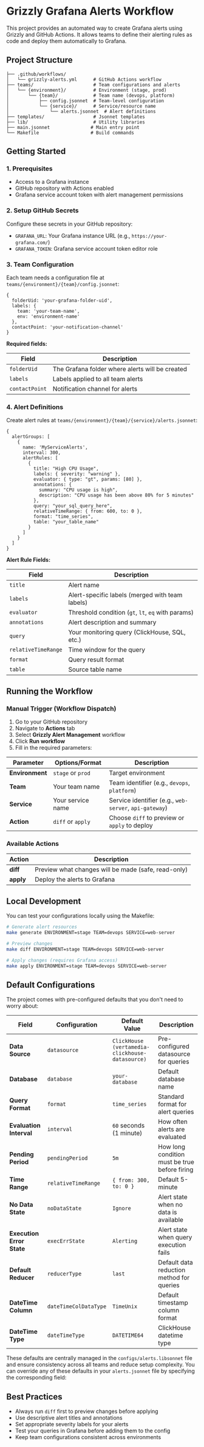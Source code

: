 # Grizzly Grafana Alerts Workflow

This project provides an automated way to create  Grafana alerts using Grizzly and GitHub Actions. It allows teams to define their alerting rules as code and deploy them automatically to Grafana.

## Project Structure

```
├── .github/workflows/
│   └── grizzly-alerts.yml      # GitHub Actions workflow
├── teams/                      # Team configurations and alerts
│   └── {environment}/          # Environment (stage, prod)
│       └── {team}/             # Team name (devops, platform)
│           ├── config.jsonnet  # Team-level configuration
│           └── {service}/      # Service/resource name
│               └── alerts.jsonnet  # Alert definitions
├── templates/                  # Jsonnet templates
├── lib/                        # Utility libraries
├── main.jsonnet               # Main entry point
└── Makefile                   # Build commands
```

## Getting Started

### 1. Prerequisites

- Access to a Grafana instance
- GitHub repository with Actions enabled
- Grafana service account token with alert management permissions

### 2. Setup GitHub Secrets

Configure these secrets in your GitHub repository:

- `GRAFANA_URL`: Your Grafana instance URL (e.g., `https://your-grafana.com/`)
- `GRAFANA_TOKEN`: Grafana service account token editor role

### 3. Team Configuration

Each team needs a configuration file at `teams/{environment}/{team}/config.jsonnet`:

```jsonnet
{
  folderUid: 'your-grafana-folder-uid',
  labels: {
    team: 'your-team-name',
    env: 'environment-name'
  },
  contactPoint: 'your-notification-channel'
}
```

**Required fields:**

| Field | Description |
|-------|-------------|
| `folderUid` | The Grafana folder where alerts will be created |
| `labels` | Labels applied to all team alerts |
| `contactPoint` | Notification channel for alerts |

### 4. Alert Definitions

Create alert rules at `teams/{environment}/{team}/{service}/alerts.jsonnet`:

```jsonnet
{
  alertGroups: [
    {
      name: 'MyServiceAlerts',
      interval: 300,
      alertRules: [
        {
          title: "High CPU Usage",
          labels: { severity: "warning" },
          evaluator: { type: "gt", params: [80] },
          annotations: {
            summary: "CPU usage is high",
            description: "CPU usage has been above 80% for 5 minutes"
          },
          query: "your_sql_query_here",
          relativeTimeRange: { from: 600, to: 0 },
          format: "time_series",
          table: "your_table_name"
        }
      ]
    }
  ]
}
```

**Alert Rule Fields:**

| Field | Description |
|-------|-------------|
| `title` | Alert name |
| `labels` | Alert-specific labels (merged with team labels) |
| `evaluator` | Threshold condition (`gt`, `lt`, `eq` with params) |
| `annotations` | Alert description and summary |
| `query` | Your monitoring query (ClickHouse, SQL, etc.) |
| `relativeTimeRange` | Time window for the query |
| `format` | Query result format |
| `table` | Source table name |

## Running the Workflow

### Manual Trigger (Workflow Dispatch)

1. Go to your GitHub repository
2. Navigate to **Actions** tab
3. Select **Grizzly Alert Management** workflow
4. Click **Run workflow**
5. Fill in the required parameters:

| Parameter | Options/Format | Description |
|-----------|----------------|-------------|
| **Environment** | `stage` or `prod` | Target environment |
| **Team** | Your team name | Team identifier (e.g., `devops`, `platform`) |
| **Service** | Your service name | Service identifier (e.g., `web-server`, `api-gateway`) |
| **Action** | `diff` or `apply` | Choose `diff` to preview or `apply` to deploy |

### Available Actions

| Action | Description |
|--------|-------------|
| **diff** | Preview what changes will be made (safe, read-only) |
| **apply** | Deploy the alerts to Grafana |

## Local Development

You can test your configurations locally using the Makefile:

```bash
# Generate alert resources
make generate ENVIRONMENT=stage TEAM=devops SERVICE=web-server

# Preview changes
make diff ENVIRONMENT=stage TEAM=devops SERVICE=web-server

# Apply changes (requires Grafana access)
make apply ENVIRONMENT=stage TEAM=devops SERVICE=web-server
```

## Default Configurations

The project comes with pre-configured defaults that you don't need to worry about:

| Field  |  Configuration | Default Value | Description |
|---------------|---------------|-------------|-------------|
| **Data Source** | `datasource` | `ClickHouse (vertamedia-clickhouse-datasource)` | Pre-configured datasource for queries |
| **Database** | `database` | `your-database` | Default database name |
| **Query Format** | `format` | `time_series` | Standard format for alert queries |
| **Evaluation Interval** | `interval` | `60` seconds (1 minute) | How often alerts are evaluated |
| **Pending Period** | `pendingPeriod` | `5m` | How long condition must be true before firing |
| **Time Range** | `relativeTimeRange` | `{ from: 300, to: 0 }` | Default 5-minute |
| **No Data State** | `noDataState` | `Ignore` | Alert state when no data is available |
| **Execution Error State** | `execErrState` | `Alerting` | Alert state when query execution fails |
| **Default Reducer** | `reducerType` | `last` | Default data reduction method for queries |
| **DateTime Column** | `dateTimeColDataType` | `TimeUnix` | Default timestamp column format |
| **DateTime Type** | `dateTimeType` | `DATETIME64` | ClickHouse datetime type |

These defaults are centrally managed in the `configs/alerts.libsonnet` file and ensure consistency across all teams and reduce setup complexity. You can override any of these defaults in your `alerts.jsonnet` file by specifying the corresponding field:


## Best Practices

- Always run `diff` first to preview changes before applying
- Use descriptive alert titles and annotations
- Set appropriate severity labels for your alerts
- Test your queries in Grafana before adding them to the config
- Keep team configurations consistent across environments
